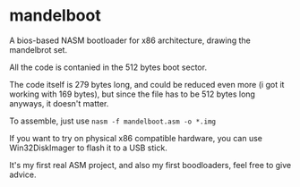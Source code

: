 # mandelboot


A bios-based NASM bootloader for x86 architecture, drawing the mandelbrot set.

All the code is contanied in the 512 bytes boot sector.

The code itself is 279 bytes long, and could be reduced even more (i got it working with 169 bytes), but since the file has to be 512 bytes long anyways, it doesn't matter.

To assemble, just use `nasm -f mandelboot.asm -o *.img`

If you want to try on physical x86 compatible hardware, you can use Win32DiskImager to flash it to a USB stick.

It's my first real ASM project, and also my first boodloaders, feel free to give advice.
